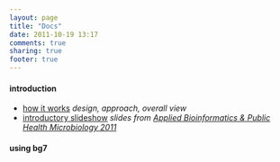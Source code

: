 ```yaml
---
layout: page
title: "Docs"
date: 2011-10-19 13:17
comments: true
sharing: true
footer: true
---
```


#### introduction ####

* [how it works](how-it-works) _design, approach, overall view_
* [introductory slideshow](cambridge-06-2011-slides) _slides from [Applied Bioinformatics & Public Health Microbiology 2011](https://registration.hinxton.wellcome.ac.uk/display_info.asp?id=227)_

#### using bg7 ####




